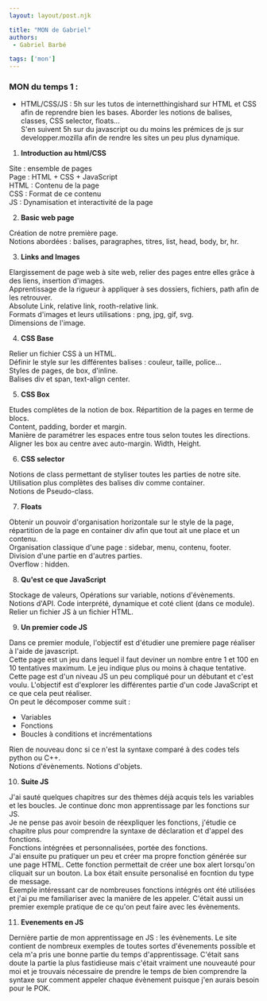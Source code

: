 ```yaml
---
layout: layout/post.njk

title: "MON de Gabriel"
authors:
 - Gabriel Barbé

tags: ['mon']
---
```


<!-- Début Résumé -->

### MON du temps 1 : 
- HTML/CSS/JS :
5h sur les tutos de internetthingishard sur HTML et CSS afin de reprendre bien les bases. Aborder les notions de balises, classes, CSS selector, floats... <br>
S'en suivent 5h sur du javascript ou du moins les prémices de js sur developper.mozilla afin de rendre les sites un peu plus dynamique. 

1. <strong>Introduction au html/CSS</strong>

Site : ensemble de pages <br>
Page : HTML + CSS + JavaScript <br>
HTML : Contenu de la page <br>
CSS : Format de ce contenu <br>
JS : Dynamisation et interactivité de la page 

2. <strong>Basic web page </strong>

Création de notre première page. <br>
Notions abordées : balises, paragraphes, titres, list, head, body, br, hr. 

3. <strong>Links and Images </strong>

Elargissement de page web à site web, relier des pages entre elles grâce à des liens, insertion d'images. <br>
Apprentissage de la rigueur à appliquer à ses dossiers, fichiers, path afin de les retrouver. <br>
Absolute Link, relative link, rooth-relative link. <br>
Formats d'images et leurs utilisations : png, jpg, gif, svg. <br>
Dimensions de l'image. 

4. <strong>CSS Base</strong>

Relier un fichier CSS à un HTML. <br>
Définir le style sur les différentes balises : couleur, taille, police...<br>
Styles de pages, de box, d'inline. <br>
Balises div et span, text-align center.

5. <strong>CSS Box</strong>

Etudes complètes de la notion de box. Répartition de la pages en terme de blocs.<br>
Content, padding, border et margin. <br>
Manière de paramétrer les espaces entre tous selon toutes les directions. <br>
Aligner les box au centre avec auto-margin.
Width, Height.

6. <strong>CSS selector</strong> 

Notions de class permettant de styliser toutes les parties de notre site. <br>
Utilisation plus complètes des balises div comme container. <br>
Notions de Pseudo-class. 

7. <strong>Floats </strong>

Obtenir un pouvoir d'organisation horizontale sur le style de la page, répartition de la page en container div afin que tout ait une place et un contenu. <br>
Organisation classique d'une page : sidebar, menu, contenu, footer.<br>
Division d'une partie en d'autres parties. <br>
Overflow : hidden.  

8. <strong>Qu'est ce que JavaScript</strong>

Stockage de valeurs, Opérations sur variable, notions d'évènements. <br>
Notions d'API. Code interprété, dynamique et coté client (dans ce module). <br>
Relier un fichier JS à un fichier HTML. 

9. <strong>Un premier code JS </strong>

Dans ce premier module, l'objectif est d'étudier une premiere page réaliser à l'aide de javascript. <br>
Cette page est un jeu dans lequel il faut deviner un nombre entre 1 et 100 en 10 tentatives maximum. Le jeu indique plus ou moins à chaque tentative. <br>
Cette page est d'un niveau JS un peu compliqué pour un débutant et c'est voulu. L'objectif est d'explorer les différentes partie d'un code JavaScript et ce que cela peut réaliser. <br>
On peut le décomposer comme suit : 
<ul> <li>Variables</li> 
 <li>Fonctions </li>
 <li>Boucles à conditions et incrémentations</li> </ul>
Rien de nouveau donc si ce n'est la syntaxe comparé à des codes tels python ou C++.<br>
Notions d'évènements. 
Notions d'objets. 

10. <strong>Suite JS</strong>

J'ai sauté quelques chapitres sur des thèmes déjà acquis tels les variables et les boucles. Je continue donc mon apprentissage par les fonctions sur JS. <br>
Je ne pense pas avoir besoin de réexpliquer les fonctions, j'étudie ce chapitre plus pour comprendre la syntaxe de déclaration et d'appel des fonctions. <br>
Fonctions intégrées et personnalisées, portée des fonctions. <br>
J'ai ensuite pu pratiquer un peu et créer ma propre fonction générée sur une page HTML. Cette fonction permettait de créer une box alert lorsqu'on cliquait sur un bouton. La box était ensuite personalisé en focntion du type de message.<br>
Exemple intéressant car de nombreuses fonctions intégrés ont été utilisées et j'ai pu me familiariser avec la manière de les appeler.  C'était aussi un premier exemple pratique de ce qu'on peut faire avec les évènements.

11. <strong>Evenements en JS</strong>

Dernière partie de mon apprentissage en JS : les évènements. Le site contient de nombreux exemples de toutes sortes d'évenements possible et cela m'a pris une bonne partie du temps d'apprentissage. C'était sans doute la partie la plus fastidieuse mais c'était vraiment une nouveauté pour moi et je trouvais nécessaire de prendre le temps de bien comprendre la syntaxe sur comment appeler chaque évènement puisque j'en aurais besoin pour le POK.

<!-- Début Résumé -->
